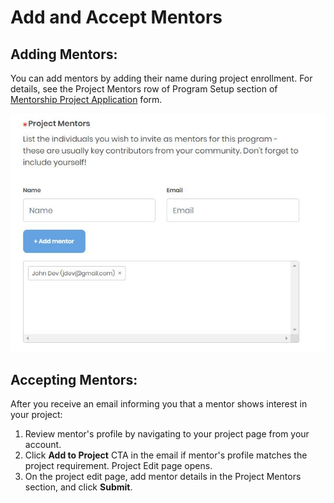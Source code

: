 # Add and Accept Mentors

## Adding Mentors: <a id="InviteandAcceptMentors-InvitingMentors:"></a>

You can add mentors by adding their name during project enrollment. For details, see the Project Mentors row of Program Setup section of [Mentorship Project Application](enroll-your-project/mentorship-project-application.md#MentorshipProjectApplication-ProgramSetup) form.

![](../../../.gitbook/assets/7418771.jpg)

## Accepting Mentors: <a id="InviteandAcceptMentors-AcceptingMentors:"></a>

After you receive an email informing you that a mentor shows interest in your project:

1. Review mentor's profile by navigating to your project page from your account.
2. Click **Add to Project** CTA in the email if mentor's profile matches the project requirement. Project Edit page opens.
3. On the project edit page, add mentor details in the Project Mentors section, and click **Submit**.

